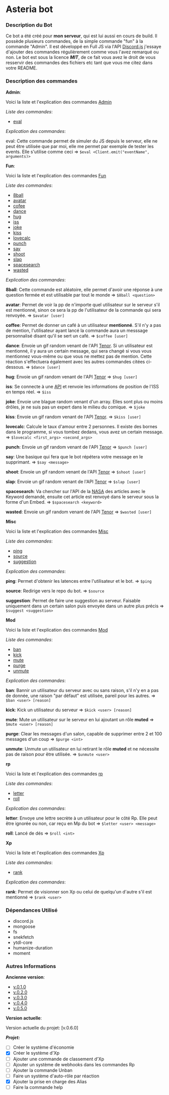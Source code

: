 # Asteria bot
### Description du Bot

Ce bot a été créé pour **mon serveur**, qui est lui aussi en cours de build. Il possède plusieurs commandes, de la simple commande "fun" à la commande "Admin". Il est développé en Full JS via l'API [Discord.js](https://discord.js.org/#/) j'essaye d'ajouter des commandes régulièrement comme vous l'avez remarqué ou non. Le bot est sous la licence ***MIT***, de ce fait vous avez le droit de vous resservir des commandes des fichiers etc tant que vous me citez dans votre README.

### Description des commandes

**Admin**:

Voici la liste et l'explication des commandes [Admin](https://github.com/Merytek/Asteria_bot/tree/main/command/Admin)

_Liste des commandes_:

- [eval](https://github.com/Merytek/Asteria_bot/blob/main/command/Admin/eval.js)

_Explication des commandes_:

eval: Cette commande permet de simuler du JS depuis le serveur, elle ne peut être utilisée que par moi, elle me permet par exemple de tester les events. Elle s'utilise comme ceci => `$eval <Client.emit("eventName", arguments)>`

**Fun**:

Voici la liste et l'explication des commandes [Fun](https://github.com/Merytek/Asteria_bot/tree/main/command/Fun)

_Liste des commandes_:

- [8ball](https://github.com/Merytek/Asteria_bot/tree/main/command/Fun/8ball.js)
- [avatar](https://github.com/Merytek/Asteria_bot/tree/main/command/Fun/avatar.js)
- [cofee](https://github.com/Merytek/Asteria_bot/tree/main/command/Fun/cofee.js)
- [dance](https://github.com/Merytek/Asteria_bot/tree/main/command/Fun/dance.js)
- [hug](https://github.com/Merytek/Asteria_bot/tree/main/command/Fun/hug.js)
- [iss](https://github.com/Merytek/Asteria_bot/tree/main/command/Fun/iss.js)
- [joke](https://github.com/Merytek/Asteria_bot/tree/main/command/Fun/joke.js)
- [kiss](https://github.com/Merytek/Asteria_bot/tree/main/command/Fun/kiss.js)
- [lovecalc](https://github.com/Merytek/Asteria_bot/tree/main/command/Fun/lovecalc.js)
- [punch](https://github.com/Merytek/Asteria_bot/tree/main/command/Fun/punch.js)
- [say](https://github.com/Merytek/Asteria_bot/tree/main/command/Fun/say.js)
- [shoot](https://github.com/Merytek/Asteria_bot/tree/main/command/Fun/shoot.js)
- [slap](https://github.com/Merytek/Asteria_bot/tree/main/command/Fun/slap.js)
- [spacesearch](https://github.com/Merytek/Asteria_bot/tree/main/command/Fun/spacesearch.js)
- [wasted](https://github.com/Merytek/Asteria_bot/tree/main/command/Fun/wasted.js)

_Explication des commandes_:

**8ball**: Cette commande est aléatoire, elle permet d'avoir une réponse à une question fermée et est utilisable par tout le monde => `$8ball <question>`

**avatar**: Permet de voir la pp de n'importe quel utilisateur sur le serveur s'il est mentionné, sinon ce sera la pp de l'utilisateur de la commande qui sera renvoyée. => `$avatar [user]`

**coffee**: Permet de donner un café à un utilisateur **mentionné**. S'il n'y a pas de mention, l'utilisateur ayant lancé la commande aura un messsage personnalisé disant qu'il se sert un café. => `$coffee [user]`

**dance**: Envoie un gif random venant de l'API [Tenor](https://tenor.com/gifapi/documentation#quickstart-setup). Si un utilisateur est mentionné, il y aura un certain message, qui sera changé si vous vous mentionnez vous-même ou que vous ne mettez pas de mention. Cette réaction s'effectuera également avec les autres commandes citées ci-dessous. => `$dance [user]`

**hug**: Envoie un gif random venant de l'API [Tenor](https://tenor.com/gifapi/documentation#quickstart-setup) => `$hug [user]`

**iss**: Se connecte à une [API](https://wheretheiss.at/w/developer) et renvoie les informations de position de l'ISS en temps réel. => `$iss`

**joke**: Envoie une blague random venant d'un array. Elles sont plus ou moins drôles, je ne suis pas un expert dans le milieu du comique. => `$joke`

**kiss**: Envoie un gif random venant de l'API [Tenor](https://tenor.com/gifapi/documentation#quickstart-setup). => `$kiss [user]`

**lovecalc**: Calcule le taux d'amour entre 2 personnes. Il existe des bornes dans le programme, si vous tombez dedans, vous avez un certain message. => `$lovecalc <first_args> <second_args>`

**punch**: Envoie un gif random venant de l'API [Tenor](https://tenor.com/gifapi/documentation#quickstart-setup) => `$punch [user]`

**say**: Une basique qui fera que le bot répétera votre message en le supprimant. => `$say <message>`

**shoot**: Envoie un gif random venant de l'API [Tenor](https://tenor.com/gifapi/documentation#quickstart-setup) => `$shoot [user]`

**slap**: Envoie un gif random venant de l'API [Tenor](https://tenor.com/gifapi/documentation#quickstart-setup) => `$slap [user]`

**spacesearch**: Va chercher sur l'API de la [NASA](https://api.nasa.gov/) des articles avec le Keyword demandé, ensuite cet article est renvoyé dans le serveur sous la forme d'un Embed. => `$spacesearch <keyword>`

**wasted**: Envoie un gif random venant de l'API [Tenor](https://tenor.com/gifapi/documentation#quickstart-setup) => `$wasted [user]`

**Misc**

Voici la liste et l'explication des commandes [Misc](https://github.com/Merytek/Asteria_bot/tree/main/command/Misc)

_Liste des commandes_:

- [ping](https://github.com/Merytek/Asteria_bot/tree/main/command/Misc/ping.js)
- [source](https://github.com/Merytek/Asteria_bot/tree/main/command/Misc/source.js)
- [suggestion](https://github.com/Merytek/Asteria_bot/tree/main/command/Misc/suggestion.js)

_Explication des commandes_:

**ping**: Permet d'obtenir les latences entre l'utilisateur et le bot. => `$ping`

**source**: Redirige vers le repo du bot.  => `$source`

**suggestion**: Permet de faire une suggestion au serveur. Faisable uniquement dans un certain salon puis envoyée dans un autre plus précis => `$suggest <suggestion>`

**Mod**

Voici la liste et l'explication des commandes [Mod](https://github.com/Merytek/Asteria_bot/tree/main/command/Mod)

_Liste des commandes_:

- [ban](https://github.com/Merytek/Asteria_bot/tree/main/command/Mod/ban.js)
- [kick](https://github.com/Merytek/Asteria_bot/tree/main/command/Mod/kick.js)
- [mute](https://github.com/Merytek/Asteria_bot/tree/main/command/Mod/mute.js)
- [purge](https://github.com/Merytek/Asteria_bot/tree/main/command/Mod/purge.js)
- [unmute](https://github.com/Merytek/Asteria_bot/tree/main/command/Mod/unmute.js)

_Explication des commandes_:

**ban**: Bannir un utilisateur du serveur avec ou sans raison, s'il n'y en a pas de donnée, une raison "par défaut" est utilisée, pareil pour les autres. => `$ban <user> [reason]`

**kick**: Kick un utilisateur du serveur => `$kick <user> [reason]`

**mute**: Mute un utilisateur sur le serveur en lui ajoutant un rôle **muted** => `$mute <user> [reason]`

**purge**: Clear les messages d'un salon, capable de supprimer entre 2 et 100 messages d'un coup => `$purge <int>`

**unmute**: Unmute un utilisateur en lui retirant le rôle **muted** et ne nécessite pas de raison pour être utilisée. => `$unmute <user>`

**rp**

Voici la liste et l'explication des commandes [rp](https://github.com/Merytek/Asteria_bot/tree/main/command/rp.js)

_Liste des commandes_:

- [letter](https://github.com/Merytek/Asteria_bot/tree/main/command/rp/letter.js)
- [roll](https://github.com/Merytek/Asteria_bot/tree/main/command/rp/roll.js)

_Explication des commandes_:

**letter**: Envoye une lettre secrète à un utilisateur pour le côté Rp. Elle peut être ignorée ou non, car reçu en Mp du bot => `$letter <user> <message>`

**roll**: Lancé de dés => `$roll <int>`

**Xp**

Voici la liste et l'explication des commandes [Xp](https://github.com/Merytek/Asteria_bot/tree/main/command/Xp)

_Liste des commandes_:

- [rank](https://github.com/Merytek/Asteria_bot/tree/main/command/Xp/rank.js)

_Explication des commandes_:

**rank**: Permet de visionner son Xp ou celui de quelqu'un d'autre s'il est mentionné => `$rank <user>`

### Dépendances Utilisé

- discord.js
- mongoose
- fs 
- snekfetch 
- ytdl-core 
- humanize-duration
- moment

### Autres Informations 

**Ancienne version**:

- [v.0.1.0](https://github.com/Merytek/Asteria_bot/releases/tag/v.0.1.0)
- [v.0.2.0](https://github.com/Merytek/Asteria_bot/releases/tag/v0.2.0)
- [v.0.3.0](https://github.com/Merytek/Asteria_bot/releases/tag/v0.3.0)
- [v.0.4.0](https://github.com/Merytek/Asteria_bot/releases/tag/v0.4.0)
- [v.0.5.0](https://github.com/Merytek/Asteria_bot/releases/tag/v0.5.0)

**Version actuelle**:

Version actuelle du projet: [v.0.6.0]

***Projet:***

- [ ] Créer le système d'économie
- [x] Créer le système d'Xp
- [ ] Ajouter une commande de classement d'Xp
- [ ] Ajouter un système de webhooks dans les commandes Rp
- [ ] Ajouter la commande Unban
- [ ] Faire un système d'auto-rôle par réaction
- [x] Ajouter la prise en charge des Alias
- [ ] Faire la commande help
